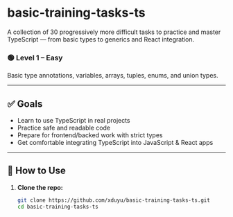 ﻿# basic-training-tasks-ts

A collection of 30 progressively more difficult tasks to practice and master TypeScript — from basic types to generics and React integration.

### 🟢 Level 1 – Easy
Basic type annotations, variables, arrays, tuples, enums, and union types.

---

## ✅ Goals
- Learn to use TypeScript in real projects
- Practice safe and readable code
- Prepare for frontend/backed work with strict types
- Get comfortable integrating TypeScript into JavaScript & React apps

---


## 🚀 How to Use

1. **Clone the repo:**
   ```bash
   git clone https://github.com/xduyu/basic-training-tasks-ts.git
   cd basic-training-tasks-ts






















